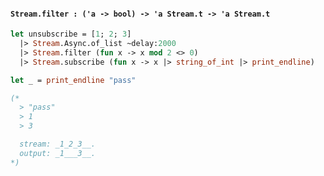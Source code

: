 #### `Stream.filter : ('a -> bool) -> 'a Stream.t -> 'a Stream.t`

```ocaml
let unsubscribe = [1; 2; 3]
  |> Stream.Async.of_list ~delay:2000
  |> Stream.filter (fun x -> x mod 2 <> 0)
  |> Stream.subscribe (fun x -> x |> string_of_int |> print_endline)

let _ = print_endline "pass"

(*
  > "pass"
  > 1
  > 3

  stream: _1_2_3__.
  output: _1___3__.
*)
```